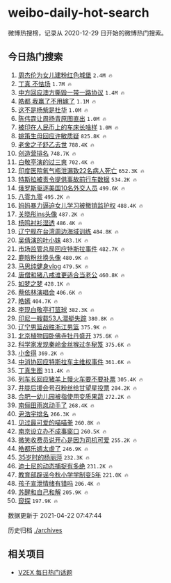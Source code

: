 # weibo-daily-hot-search

微博热搜榜，记录从 2020-12-29 日开始的微博热门搜索。

## 今日热门搜索

<!-- BEGIN -->

1. [周杰伦为女儿建粉红色城堡](https://s.weibo.com/weibo?q=%E5%91%A8%E6%9D%B0%E4%BC%A6%E4%B8%BA%E5%A5%B3%E5%84%BF%E5%BB%BA%E7%B2%89%E7%BA%A2%E8%89%B2%E5%9F%8E%E5%A0%A1&Refer=top) `2.4M 🔥`
1. [丁真 不怯场](https://s.weibo.com/weibo?q=%E4%B8%81%E7%9C%9F%20%E4%B8%8D%E6%80%AF%E5%9C%BA&Refer=top) `1.7M 🔥`
1. [中方回应澳方撕毁一带一路协议](https://s.weibo.com/weibo?q=%23%E4%B8%AD%E6%96%B9%E5%9B%9E%E5%BA%94%E6%BE%B3%E6%96%B9%E6%92%95%E6%AF%81%E4%B8%80%E5%B8%A6%E4%B8%80%E8%B7%AF%E5%8D%8F%E8%AE%AE%23&Refer=top) `1.4M 🔥`
1. [皓都 我赢了不用嫁了](https://s.weibo.com/weibo?q=%E7%9A%93%E9%83%BD%20%E6%88%91%E8%B5%A2%E4%BA%86%E4%B8%8D%E7%94%A8%E5%AB%81%E4%BA%86&Refer=top) `1.1M 🔥`
1. [这不是杨紫是杜华](https://s.weibo.com/weibo?q=%23%E8%BF%99%E4%B8%8D%E6%98%AF%E6%9D%A8%E7%B4%AB%E6%98%AF%E6%9D%9C%E5%8D%8E%23&Refer=top) `1.0M 🔥`
1. [陈伟霆让周扬青原图直出](https://s.weibo.com/weibo?q=%23%E9%99%88%E4%BC%9F%E9%9C%86%E8%AE%A9%E5%91%A8%E6%89%AC%E9%9D%92%E5%8E%9F%E5%9B%BE%E7%9B%B4%E5%87%BA%23&Refer=top) `1.0M 🔥`
1. [被印在人民币上的车床长啥样](https://s.weibo.com/weibo?q=%23%E8%A2%AB%E5%8D%B0%E5%9C%A8%E4%BA%BA%E6%B0%91%E5%B8%81%E4%B8%8A%E7%9A%84%E8%BD%A6%E5%BA%8A%E9%95%BF%E5%95%A5%E6%A0%B7%23&Refer=top) `1.0M 🔥`
1. [姚策生母回应许敏质疑](https://s.weibo.com/weibo?q=%E5%A7%9A%E7%AD%96%E7%94%9F%E6%AF%8D%E5%9B%9E%E5%BA%94%E8%AE%B8%E6%95%8F%E8%B4%A8%E7%96%91&Refer=top) `825.8K 🔥`
1. [老舍之子舒乙去世](https://s.weibo.com/weibo?q=%23%E8%80%81%E8%88%8D%E4%B9%8B%E5%AD%90%E8%88%92%E4%B9%99%E5%8E%BB%E4%B8%96%23&Refer=top) `788.4K 🔥`
1. [创造营排名](https://s.weibo.com/weibo?q=%E5%88%9B%E9%80%A0%E8%90%A5%E6%8E%92%E5%90%8D&Refer=top) `748.7K 🔥`
1. [白敬亭演的过三爽](https://s.weibo.com/weibo?q=%23%E7%99%BD%E6%95%AC%E4%BA%AD%E6%BC%94%E7%9A%84%E8%BF%87%E4%B8%89%E7%88%BD%23&Refer=top) `702.4K 🔥`
1. [印度医院氧气瓶泄漏致22名病人死亡](https://s.weibo.com/weibo?q=%E5%8D%B0%E5%BA%A6%E5%8C%BB%E9%99%A2%E6%B0%A7%E6%B0%94%E7%93%B6%E6%B3%84%E6%BC%8F%E8%87%B422%E5%90%8D%E7%97%85%E4%BA%BA%E6%AD%BB%E4%BA%A1&Refer=top) `652.3K 🔥`
1. [特斯拉被责令提供事故前行车数据](https://s.weibo.com/weibo?q=%23%E7%89%B9%E6%96%AF%E6%8B%89%E8%A2%AB%E8%B4%A3%E4%BB%A4%E6%8F%90%E4%BE%9B%E4%BA%8B%E6%95%85%E5%89%8D%E8%A1%8C%E8%BD%A6%E6%95%B0%E6%8D%AE%23&Refer=top) `534.2K 🔥`
1. [俄罗斯驱逐美国10名外交人员](https://s.weibo.com/weibo?q=%23%E4%BF%84%E7%BD%97%E6%96%AF%E9%A9%B1%E9%80%90%E7%BE%8E%E5%9B%BD10%E5%90%8D%E5%A4%96%E4%BA%A4%E4%BA%BA%E5%91%98%23&Refer=top) `499.6K 🔥`
1. [八零九零](https://s.weibo.com/weibo?q=%E5%85%AB%E9%9B%B6%E4%B9%9D%E9%9B%B6&Refer=top) `495.2K 🔥`
1. [妈妈暴力逼迫女儿学习被撤销监护权](https://s.weibo.com/weibo?q=%23%E5%A6%88%E5%A6%88%E6%9A%B4%E5%8A%9B%E9%80%BC%E8%BF%AB%E5%A5%B3%E5%84%BF%E5%AD%A6%E4%B9%A0%E8%A2%AB%E6%92%A4%E9%94%80%E7%9B%91%E6%8A%A4%E6%9D%83%23&Refer=top) `488.4K 🔥`
1. [关晓彤ins头像](https://s.weibo.com/weibo?q=%23%E5%85%B3%E6%99%93%E5%BD%A4ins%E5%A4%B4%E5%83%8F%23&Refer=top) `487.2K 🔥`
1. [杨鸣衬衫湿透](https://s.weibo.com/weibo?q=%E6%9D%A8%E9%B8%A3%E8%A1%AC%E8%A1%AB%E6%B9%BF%E9%80%8F&Refer=top) `486.4K 🔥`
1. [辽宁舰在台湾周边海域训练](https://s.weibo.com/weibo?q=%E8%BE%BD%E5%AE%81%E8%88%B0%E5%9C%A8%E5%8F%B0%E6%B9%BE%E5%91%A8%E8%BE%B9%E6%B5%B7%E5%9F%9F%E8%AE%AD%E7%BB%83&Refer=top) `484.8K 🔥`
1. [吴倩演的叶小妹](https://s.weibo.com/weibo?q=%23%E5%90%B4%E5%80%A9%E6%BC%94%E7%9A%84%E5%8F%B6%E5%B0%8F%E5%A6%B9%23&Refer=top) `483.1K 🔥`
1. [市场监管总局回应特斯拉事件](https://s.weibo.com/weibo?q=%23%E5%B8%82%E5%9C%BA%E7%9B%91%E7%AE%A1%E6%80%BB%E5%B1%80%E5%9B%9E%E5%BA%94%E7%89%B9%E6%96%AF%E6%8B%89%E4%BA%8B%E4%BB%B6%23&Refer=top) `482.7K 🔥`
1. [鹿晗粉丝换头像](https://s.weibo.com/weibo?q=%23%E9%B9%BF%E6%99%97%E7%B2%89%E4%B8%9D%E6%8D%A2%E5%A4%B4%E5%83%8F%23&Refer=top) `480.9K 🔥`
1. [马思纯健身vlog](https://s.weibo.com/weibo?q=%23%E9%A9%AC%E6%80%9D%E7%BA%AF%E5%81%A5%E8%BA%ABvlog%23&Refer=top) `479.5K 🔥`
1. [唐僧和猪八戒谁更适合当老公](https://s.weibo.com/weibo?q=%23%E5%94%90%E5%83%A7%E5%92%8C%E7%8C%AA%E5%85%AB%E6%88%92%E8%B0%81%E6%9B%B4%E9%80%82%E5%90%88%E5%BD%93%E8%80%81%E5%85%AC%23&Refer=top) `460.8K 🔥`
1. [如梦之梦](https://s.weibo.com/weibo?q=%E5%A6%82%E6%A2%A6%E4%B9%8B%E6%A2%A6&Refer=top) `428.1K 🔥`
1. [蔡依林演唱会](https://s.weibo.com/weibo?q=%23%E8%94%A1%E4%BE%9D%E6%9E%97%E6%BC%94%E5%94%B1%E4%BC%9A%23&Refer=top) `406.6K 🔥`
1. [皓嫣](https://s.weibo.com/weibo?q=%E7%9A%93%E5%AB%A3&Refer=top) `404.7K 🔥`
1. [李现白敬亭打篮球](https://s.weibo.com/weibo?q=%23%E6%9D%8E%E7%8E%B0%E7%99%BD%E6%95%AC%E4%BA%AD%E6%89%93%E7%AF%AE%E7%90%83%23&Refer=top) `382.3K 🔥`
1. [印尼一艘载53人潜艇失踪](https://s.weibo.com/weibo?q=%E5%8D%B0%E5%B0%BC%E4%B8%80%E8%89%98%E8%BD%BD53%E4%BA%BA%E6%BD%9C%E8%89%87%E5%A4%B1%E8%B8%AA&Refer=top) `380.8K 🔥`
1. [辽宁男篮战胜浙江男篮](https://s.weibo.com/weibo?q=%23%E8%BE%BD%E5%AE%81%E7%94%B7%E7%AF%AE%E6%88%98%E8%83%9C%E6%B5%99%E6%B1%9F%E7%94%B7%E7%AF%AE%23&Refer=top) `375.9K 🔥`
1. [北京植物园卧佛寺牡丹盛开](https://s.weibo.com/weibo?q=%23%E5%8C%97%E4%BA%AC%E6%A4%8D%E7%89%A9%E5%9B%AD%E5%8D%A7%E4%BD%9B%E5%AF%BA%E7%89%A1%E4%B8%B9%E7%9B%9B%E5%BC%80%23&Refer=top) `375.6K 🔥`
1. [科学家发现秦岭金丝猴过冬秘笈](https://s.weibo.com/weibo?q=%E7%A7%91%E5%AD%A6%E5%AE%B6%E5%8F%91%E7%8E%B0%E7%A7%A6%E5%B2%AD%E9%87%91%E4%B8%9D%E7%8C%B4%E8%BF%87%E5%86%AC%E7%A7%98%E7%AC%88&Refer=top) `375.6K 🔥`
1. [小舍得](https://s.weibo.com/weibo?q=%E5%B0%8F%E8%88%8D%E5%BE%97&Refer=top) `369.2K 🔥`
1. [中消协回应特斯拉车主维权事件](https://s.weibo.com/weibo?q=%E4%B8%AD%E6%B6%88%E5%8D%8F%E5%9B%9E%E5%BA%94%E7%89%B9%E6%96%AF%E6%8B%89%E8%BD%A6%E4%B8%BB%E7%BB%B4%E6%9D%83%E4%BA%8B%E4%BB%B6&Refer=top) `361.6K 🔥`
1. [丁真生图](https://s.weibo.com/weibo?q=%E4%B8%81%E7%9C%9F%E7%94%9F%E5%9B%BE&Refer=top) `311.4K 🔥`
1. [列车长回应猪羊上慢火车要不要补票](https://s.weibo.com/weibo?q=%23%E5%88%97%E8%BD%A6%E9%95%BF%E5%9B%9E%E5%BA%94%E7%8C%AA%E7%BE%8A%E4%B8%8A%E6%85%A2%E7%81%AB%E8%BD%A6%E8%A6%81%E4%B8%8D%E8%A6%81%E8%A1%A5%E7%A5%A8%23&Refer=top) `305.4K 🔥`
1. [井胧后援会号召粉丝给甘望星投票](https://s.weibo.com/weibo?q=%23%E4%BA%95%E8%83%A7%E5%90%8E%E6%8F%B4%E4%BC%9A%E5%8F%B7%E5%8F%AC%E7%B2%89%E4%B8%9D%E7%BB%99%E7%94%98%E6%9C%9B%E6%98%9F%E6%8A%95%E7%A5%A8%23&Refer=top) `284.2K 🔥`
1. [合肥一幼儿园被指使用变质果蔬](https://s.weibo.com/weibo?q=%23%E5%90%88%E8%82%A5%E4%B8%80%E5%B9%BC%E5%84%BF%E5%9B%AD%E8%A2%AB%E6%8C%87%E4%BD%BF%E7%94%A8%E5%8F%98%E8%B4%A8%E6%9E%9C%E8%94%AC%23&Refer=top) `272.2K 🔥`
1. [南俪田雨岚动手了](https://s.weibo.com/weibo?q=%E5%8D%97%E4%BF%AA%E7%94%B0%E9%9B%A8%E5%B2%9A%E5%8A%A8%E6%89%8B%E4%BA%86&Refer=top) `268.4K 🔥`
1. [尹浩宇排名](https://s.weibo.com/weibo?q=%23%E5%B0%B9%E6%B5%A9%E5%AE%87%E6%8E%92%E5%90%8D%23&Refer=top) `266.3K 🔥`
1. [见过最可爱的喵喵拳](https://s.weibo.com/weibo?q=%E8%A7%81%E8%BF%87%E6%9C%80%E5%8F%AF%E7%88%B1%E7%9A%84%E5%96%B5%E5%96%B5%E6%8B%B3&Refer=top) `260.8K 🔥`
1. [南京设立办不成事窗口](https://s.weibo.com/weibo?q=%23%E5%8D%97%E4%BA%AC%E8%AE%BE%E7%AB%8B%E5%8A%9E%E4%B8%8D%E6%88%90%E4%BA%8B%E7%AA%97%E5%8F%A3%23&Refer=top) `260.5K 🔥`
1. [微笑收费员说开心是因为司机可爱](https://s.weibo.com/weibo?q=%23%E5%BE%AE%E7%AC%91%E6%94%B6%E8%B4%B9%E5%91%98%E8%AF%B4%E5%BC%80%E5%BF%83%E6%98%AF%E5%9B%A0%E4%B8%BA%E5%8F%B8%E6%9C%BA%E5%8F%AF%E7%88%B1%23&Refer=top) `255.2K 🔥`
1. [皓都乐嫣太虐了](https://s.weibo.com/weibo?q=%23%E7%9A%93%E9%83%BD%E4%B9%90%E5%AB%A3%E5%A4%AA%E8%99%90%E4%BA%86%23&Refer=top) `246.9K 🔥`
1. [35岁时的杨丽萍](https://s.weibo.com/weibo?q=%2335%E5%B2%81%E6%97%B6%E7%9A%84%E6%9D%A8%E4%B8%BD%E8%90%8D%23&Refer=top) `232.3K 🔥`
1. [迪士尼的动态捕捉有多绝](https://s.weibo.com/weibo?q=%23%E8%BF%AA%E5%A3%AB%E5%B0%BC%E7%9A%84%E5%8A%A8%E6%80%81%E6%8D%95%E6%8D%89%E6%9C%89%E5%A4%9A%E7%BB%9D%23&Refer=top) `231.2K 🔥`
1. [教育部辟谣今秋小学学制变5年](https://s.weibo.com/weibo?q=%23%E6%95%99%E8%82%B2%E9%83%A8%E8%BE%9F%E8%B0%A3%E4%BB%8A%E7%A7%8B%E5%B0%8F%E5%AD%A6%E5%AD%A6%E5%88%B6%E5%8F%985%E5%B9%B4%23&Refer=top) `221.0K 🔥`
1. [孩子宣泄情绪有错吗](https://s.weibo.com/weibo?q=%23%E5%AD%A9%E5%AD%90%E5%AE%A3%E6%B3%84%E6%83%85%E7%BB%AA%E6%9C%89%E9%94%99%E5%90%97%23&Refer=top) `206.4K 🔥`
1. [苏醒和自己和解](https://s.weibo.com/weibo?q=%23%E8%8B%8F%E9%86%92%E5%92%8C%E8%87%AA%E5%B7%B1%E5%92%8C%E8%A7%A3%23&Refer=top) `205.9K 🔥`
1. [窥探](https://s.weibo.com/weibo?q=%E7%AA%A5%E6%8E%A2&Refer=top) `197.9K 🔥`

数据更新于 2021-04-22 07:47:44

<!-- END -->

历史归档 [./archives](./archives)

## 相关项目

- [V2EX 每日热门话题](https://github.com/boojack/v2ex-daily-hot-topic)
